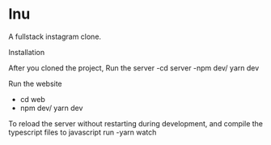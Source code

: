 # Inu

A fullstack instagram clone.

Installation

After you cloned the project, 
Run the server
  -cd server
  -npm dev/ yarn dev
  
Run the website
  - cd web
  - npm dev/ yarn dev

To reload the server without restarting during development, and compile the typescript files to javascript run
  -yarn watch

